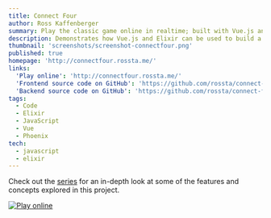 ```yaml
---
title: Connect Four
author: Ross Kaffenberger
summary: Play the classic game online in realtime; built with Vue.js and Elixir
description: Demonstrates how Vue.js and Elixir can be used to build a realtime online multiplayer game.
thumbnail: 'screenshots/screenshot-connectfour.png'
published: true
homepage: 'http://connectfour.rossta.me/'
links:
  'Play online': 'http://connectfour.rossta.me/'
  'Frontend source code on GitHub': 'https://github.com/rossta/connect-four-vue'
  'Backend source code on GitHub': 'https://github.com/rossta/connect-four-elixir'
tags:
  - Code
  - Elixir
  - JavaScript
  - Vue
  - Phoenix
tech:
  - javascript
  - elixir
---
```


Check out the [series](https://rossta.net/blog/series/connect-four.html) for an in-depth look at some of the features and concepts explored in this project.

[![Play online](screenshots/screenshot-connectfour.png)](http://connectfour.rossta.me/)
